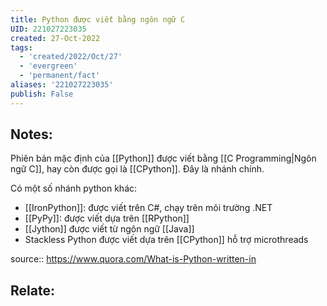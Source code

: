 ```yaml
---
title: Python được viết bằng ngôn ngữ C
UID: 221027223035
created: 27-Oct-2022
tags:
  - 'created/2022/Oct/27'
  - 'evergreen'
  - 'permanent/fact'
aliases: '221027223035'
publish: False
---
```

## Notes:
Phiên bản mặc định của [[Python]] được viết bằng [[C Programming|Ngôn ngữ C]], hay còn được gọi là [[CPython]]. Đây là nhánh chính. 

Có một số nhánh python khác:
- [[IronPython]]: được viết trên C#, chạy trên môi trường .NET
- [[PyPy]]: được viết dựa trên [[RPython]]
- [[Jython]] được viết từ ngôn ngữ [[Java]]
- Stackless Python được viết dựa trên [[CPython]] hỗ trợ microthreads

source:: https://www.quora.com/What-is-Python-written-in

## Relate:
